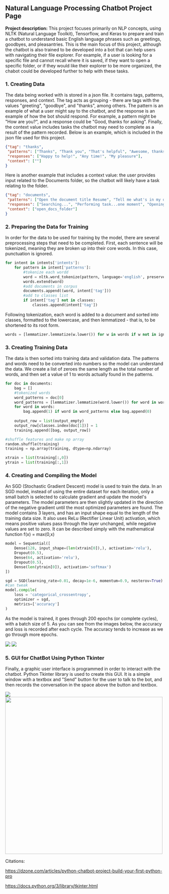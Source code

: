## Natural Language Processing Chatbot Project Page

**Project description:**
This project focuses primarily on NLP concepts, using NLTK (Natural Language Toolkit), Tensorflow, and Keras to prepare and train a chatbot to understand basic English language phrases such as greetings, goodbyes, and pleasantries. This is the main focus of this project, although the chatbot is also trained to be developed into a bot that can help users with navigating their file explorer. For example, if a user is looking for a specific file and cannot recall where it is saved, if they want to open a specific folder, or if they would like their explorer to be more organized, the chabot could be developed further to help with these tasks.

### 1. Creating Data

The data being worked with is stored in a json file. It contains tags, patterns, responses, and context. The tag acts as grouping - there are tags with the values "greeting", "goodbye", and "thanks", among others. The pattern is an example of what a user might say to the chatbot, and the response is an example of how the bot should respond. For example, a pattern might be "How are you?", and a response could be "Good, thanks for asking". Finally, the context value includes tasks the chatbot may need to complete as a result of the pattern recorded. Below is an example, which is included in the json file used for this project.

```json
{"tag": "thanks",
 "patterns": ["Thanks", "Thank you", "That's helpful", "Awesome, thanks", "Thanks for helping me"],
 "responses": ["Happy to help!", "Any time!", "My pleasure"],
 "context": [""]
}
```

Here is another example that includes a context value: the user provides input related to the Documents folder, so the chatbot will likely have a task relating to the folder.

```json
{"tag": "documents",
 "patterns": ["Open the document title Resume", "Tell me what's in my document folder", "Where can I find my last saved document?"],
 "responses": ["Searching...", "Performing task...one moment", "Opening relevant folder..."],
 "context": ["open_docs_folder"]
}
```

### 2. Preparing the Data for Training

In order for the data to be used for training by the model, there are several preprocessing steps that need to be completed. First, each sentence will be tokenized, meaning they are broken up into their core words. In this case, punctuation is ignored.

```python
for intent in intents['intents']:
    for pattern in intent['patterns']:
        #tokenize each wordd
        word = nltk.word_tokenize(pattern, language='english', preserve_line=True)
        words.extend(word)
        #add documents in corpus
        documents.append((word, intent['tag']))
        #add to classes list
        if intent['tag'] not in classes:
            classes.append(intent['tag'])
```

Following tokenization, each word is added to a document and sorted into classes, formatted to the lowercase, and then lemmatized - that is, to be shortened to its root form.

```python
words = [lemmatizer.lemmatize(w.lower()) for w in words if w not in ignore_letters]
``` 

### 3. Creating Training Data

The data is then sorted into training data and validation data. The patterns and words need to be converted into numbers so the model can understand the data. We create a list of zeroes the same length as the total number of words, and then set a value of 1 to words actually found in the patterns.

```python
for doc in documents:
    bag = []
    #tokenized words
    word_patterns = doc[0]
    word_patterns = [lemmatizer.lemmatize(word.lower()) for word in word_patterns]
    for word in words:
        bag.append(1) if word in word_patterns else bag.append(0)
    
    output_row = list(output_empty)
    output_row[classes.index(doc[1])] = 1
    training.append([bag, output_row])

#shuffle features and make np array
random.shuffle(training)
training = np.array(training, dtype=np.ndarray)

xtrain = list(training[:,0])
ytrain = list(training[:,1])
```

### 4. Creating and Compiling the Model

An SGD (Stochastic Gradient Descent) model is used to train the data. In an SGD model, instead of using the entire dataset for each iteration, only a small batch is selected to calculate gradient and update the model's parameters. The model parameters are then slightly updated in the direction of the negative gradient until the most optimized parameters are found. The model contains 3 layers, and has an input shape equal to the length of the training data size. It also uses ReLu (Rectifier Linear Unit) activation, which means positive values pass through the layer unchanged, while negative values are set to zero. It can be described simply with the mathematical function f(x) = max(0,x)

```python
model = Sequential([
    Dense(128, input_shape=(len(xtrain[0]),), activation='relu'),
    Dropout(0.5),
    Dense(64, activation='relu'),
    Dropout(0.5),
    Dense(len(ytrain[0]), activation='softmax')
])

sgd = SGD(learning_rate=0.01, decay=1e-6, momentum=0.9, nesterov=True) 
#can tweak
model.compile(
    loss = 'categorical_crossentropy',
    optimizer = sgd,
    metrics=['accuracy']
)
```

As the model is trained, it goes through 200 epochs (or complete cycles), with a batch size of 5. As you can see from the images below, the accuracy and loss is recorded after each cycle. The accuracy tends to increase as we go through more epochs.

<img src="images/nltk_chatsc4.png?raw=true"/> <img src="images/nltk_chatsc.png?raw=true"/>

### 5. GUI for ChatBot Using Python Tkinter

Finally, a graphic user interface is programmed in order to interact with the chatbot. Python Tkinter library is used to create this GUI. It is a simple window with a textbox and "Send" button for the user to talk to the bot, and then records the conversation in the space above the button and textbox. 

<img src="images/nltk_chatsc2.png?raw=true"/> 
<img src="images/nltk_chatsc5.png?raw=true" height="500">

Citations:

https://dzone.com/articles/python-chatbot-project-build-your-first-python-pro

https://docs.python.org/3/library/tkinter.html

